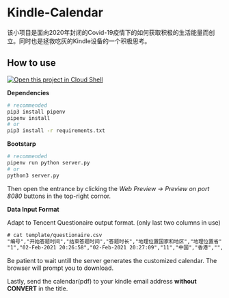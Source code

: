 # Kindle-Calendar

该小项目是面向2020年封闭的Covid-19疫情下的如何获取积极的生活能量而创立。同时也是拯救吃灰的Kindle设备的一个积极思考。

## How to use

[![Open this project in Cloud
Shell](http://gstatic.com/cloudssh/images/open-btn.png)](https://console.cloud.google.com/cloudshell/open?git_repo=https://github.com/Wsine/kindle-calendar&page=editor&open_in_editor=README.md)

**Dependencies**

```bash
# recommended
pip3 install pipenv
pipenv install
# or
pip3 install -r requirements.txt
```

**Bootstarp**
```bash
# recommended
pipenv run python server.py
# or
python3 server.py
```

Then open the entrance by clicking the *Web Preview -> Preview on port 8080* buttons in the top-right cornor.

**Data Input Format**

Adapt to Tencent Questionaire output format. (only last two columns in use)

```txt
# cat template/questionaire.csv
"编号","开始答题时间","结束答题时间","答题时长","地理位置国家和地区","地理位置省","地理位置市","自定义字段","1.你的网络 ID ？","2.你想对日历用户说的正能量话语？(60字以内)",
"1","02-Feb-2021 20:26:58","02-Feb-2021 20:27:09","11","中国","香港","","","正弦定理","怕什么真理无穷，进一寸有一寸的欢喜。",
```

Be patient to wait untill the server generates the customized calendar. The browser will prompt you to download.

Lastly, send the calendar(pdf) to your kindle email address **without CONVERT** in the title.